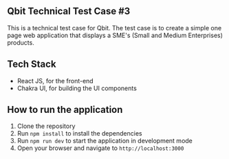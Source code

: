 ## Qbit Technical Test Case #3
This is a technical test case for Qbit. The test case is to create a simple one page web application that displays a SME's (Small and Medium Enterprises) products.

## Tech Stack
- React JS, for the front-end
- Chakra UI, for building the UI components

## How to run the application
1. Clone the repository
2. Run `npm install` to install the dependencies
3. Run `npm run dev` to start the application in development mode
4. Open your browser and navigate to `http://localhost:3000`